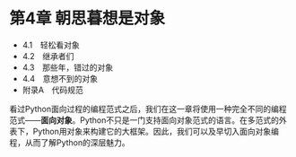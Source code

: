 # 第4章 朝思暮想是对象

* 4.1　轻松看对象
* 4.2　继承者们
* 4.3　那些年，错过的对象
* 4.4　意想不到的对象
* 附录A　代码规范

看过Python面向过程的编程范式之后，我们在这一章将使用一种完全不同的编程范式——**面向对象**。Python不只是一门支持面向对象范式的语言。在多范式的外表下，Python用对象来构建它的大框架。因此，我们可以及早切入面向对象编程，从而了解Python的深层魅力。

